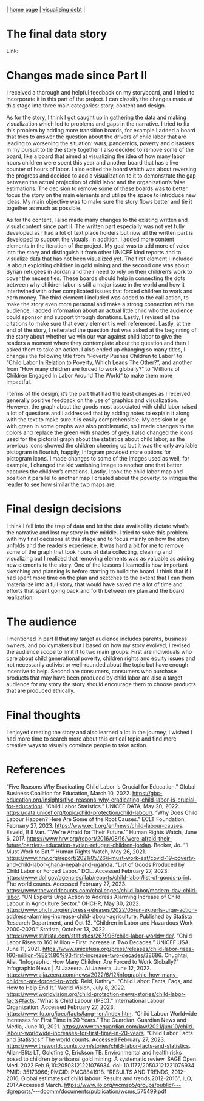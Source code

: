 | [home page](README.md) | [visualizing debt](visualizing-government-debt) |

# The final data story
Link:

# Changes made since Part II
I received a thorough and helpful feedback on my storyboard, and I tried to incorporate it in this part of the project. I can classify the changes made at this stage into three main categories: story, content and design.

As for the story, I think I got caught up in gathering the data and making visualization which led to problems and gaps in the narrative. I tried to fix this problem by adding more transition boards, for example I added a board that tries to answer the question about the drivers of child labor that are leading to worsening the situation: wars, pandemics, poverty and disasters. In my pursuit to tie the story together I also decided to remove some of the board, like a board that aimed at visualizing the idea of how many labor hours children were spent this year and another board that has a live counter of hours of labor. I also edited the board which was about reversing the progress and decided to add a visualization to it to demonstrate the gap between the actual projection of child labor and the organization’s false estimations. The decision to remove some of these boards was to better focus the story on the main elements and utilize the space to introduce new ideas. My main objective was to make sure the story flows better and tie it together as much as possible. 

As for the content, I also made many changes to the existing written and visual content since part II. The written part especially was not yet fully developed as I had a lot of text place holders but now all the written part is developed to support the visuals. In addition, I added more content elements in the iteration of the project. My goal was to add more of voice into the story and distinguish it from other UNICEF kind reports and to visualize data that has not been visualized yet. The first element I included is about exploiting children in gold mining and the second one was about Syrian refugees in Jordan and their need to rely on their children’s work to cover the necessities. These boards should help in connecting the dots between why children labor is still a major issue in the world and how it intertwined with other complicated issues that forced children to work and earn money. The third element I included was added to the call action, to make the story even more personal and make a strong connection with the audience, I added information about an actual little child who the audience could sponsor and support through donations. Lastly, I revised all the citations to make sure that every element is well referenced. Lastly, at the end of the story, I reiterated the question that was asked at the beginning of the story about whether we win our war against child labor to give the readers a moment where they contemplate about the question and then I asked them to take an action. I also ended up changing so many titles, I changes the following title from “Poverty Pushes Children to Labor” to “Child Labor In Relation to Poverty, Which Leads The Other?”, and another from “How many children are forced to work globally?” to “Millions of Children Engaged In Labor Around The World” to make them more impactful. 

I terms of the design, it’s the part that had the least changes as I received generally positive feedback on the use of graphics and visualization. However, the graph about the goods most associated with child labor raised a lot of questions and I addressed that by adding notes to explain it along with the text to make sure it is easily comprehensible. My decision to go with green in some graphs was also problematic, so I made changes to the colors and replace the green with shades of grey. I also changed the icons used for the pictorial graph about the statistics about child labor, as the previous icons showed the children cheering up but it was the only available pictogram in flourish, happily, Infogram provided more options for pictogram icons. I made changes to some of the images used as well, for example, I changed the kid vanishing image to another one that better captures the children’s emotions. Lastly, I took the child labor map and position it parallel to another map I created about the poverty, to intrigue the reader to see how similar the two maps are. 

# Final design decisions
I think I fell into the trap of data and let the data availability dictate what’s the narrative and lost my story in the middle. I tried to solve this problem with my final decisions at this stage and to focus mainly on how the story unfolds and the reader’s experience. It was hard a bit for me to remove some of the graph that took hours of data collecting, cleaning and visualizing but I realized that removing elements was as valuable as adding new elements to the story. 
One of the lessons I learned is how important sketching and planning is before starting to build the board. I think that if I had spent more time on the plan and sketches to the extent that I can them materialize into a full story, that would have saved me a lot of time and efforts that spent going back and forth between my plan and the board realization. 

# The audience
I mentioned in part II that my target audience includes parents, business owners, and policymakers but I based on how my story evolved, I revised the audience scope to limit it to two main groups: First are individuals who care about child generational poverty, children rights and equity issues and not necessarily activist or well-rounded about the topic but have enough incentive to help. Second are consumers, consumers who purchase products that may have been produced by child labor are also a target audience for my story the story should encourage them to choose products that are produced ethically. 

# Final thoughts
I enjoyed creating the story and also learned a lot in the journey, I wished I had more time to search more about this critical topic and find more creative ways to visually convince people to take action. 

# References
“Five Reasons Why Eradicating Child Labor Is Crucial for Education.” Global Business Coalition for Education, March 10, 2022. https://gbc-education.org/insights/five-reasons-why-eradicating-child-labor-is-crucial-for-education/. 
“Child Labor Statistics.” UNICEF DATA, May 20, 2022. https://data.unicef.org/topic/child-protection/child-labour/. 
“Why Does Child Labour Happen? Here Are Some of the Root Causes.” ECLT Foundation, February 27, 2023. https://www.eclt.org/en/news/child-labour-causes. 
Esveld, Bill Van. “‘We're Afraid for Their Future.’” Human Rights Watch, June 6, 2017. https://www.hrw.org/report/2016/08/16/were-afraid-their-future/barriers-education-syrian-refugee-children-jordan. 
Becker, Jo. “‘I Must Work to Eat.’” Human Rights Watch, May 26, 2021. https://www.hrw.org/report/2021/05/26/i-must-work-eat/covid-19-poverty-and-child-labor-ghana-nepal-and-uganda. 
“List of Goods Produced by Child Labor or Forced Labor.” DOL. Accessed February 27, 2023. https://www.dol.gov/agencies/ilab/reports/child-labor/list-of-goods-print. 
The world counts. Accessed February 27, 2023. https://www.theworldcounts.com/challenges/child-labor/modern-day-child-labor. 
“UN Experts Urge Action to Address Alarming Increase of Child Labour in Agriculture Sector.” OHCHR, May 30, 2022. https://www.ohchr.org/en/press-releases/2022/05/un-experts-urge-action-address-alarming-increase-child-labour-agriculture. 
Published by Statista Research Department, and Oct 13. “Children in Labor and Hazardous Work 2000-2020.” Statista, October 13, 2022. https://www.statista.com/statistics/267996/child-labor-worldwide/. 
“Child Labor Rises to 160 Million – First Increase in Two Decades.” UNICEF USA, June 11, 2021. https://www.unicefusa.org/press/releases/child-labor-rises-160-million-%E2%80%93-first-increase-two-decades/38686. 
Chughtai, Alia. “Infographic: How Many Children Are Forced to Work Globally?” Infographic News | Al Jazeera. Al Jazeera, June 12, 2022. https://www.aljazeera.com/news/2022/6/12/infographic-how-many-children-are-forced-to-work. 
Reid, Kathryn. “Child Labor: Facts, Faqs, and How to Help End It.” World Vision, July 8, 2022. https://www.worldvision.org/child-protection-news-stories/child-labor-facts#facts. 
“What Is Child Labour (IPEC).” International Labour Organization. Accessed February 27, 2023. https://www.ilo.org/ipec/facts/lang--en/index.htm. 
“Child Labour Worldwide Increases for First Time in 20 Years.” The Guardian. Guardian News and Media, June 10, 2021. https://www.theguardian.com/law/2021/jun/10/child-labour-worldwide-increases-for-first-time-in-20-years. 
“Child Labor Facts and Statistics.” The world counts. Accessed February 27, 2023. https://www.theworldcounts.com/stories/child-labor-facts-and-statistics.
Allan-Blitz LT, Goldfine C, Erickson TB. Environmental and health risks posed to children by artisanal gold mining: A systematic review. SAGE Open Med. 2022 Feb 9;10:20503121221076934. doi: 10.1177/20503121221076934. PMID: 35173966; PMCID: PMC8841918.
“RESULTS AND TRENDS, 2012-2016, Global estimates of child labour: Results and trends,2012-2016”, ILO, 2017.Accessed March. https://www.ilo.org/wcmsp5/groups/public/---dgreports/---dcomm/documents/publication/wcms_575499.pdf



